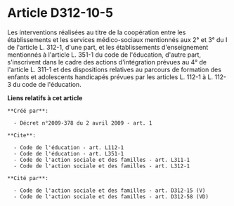 # Article D312-10-5

Les interventions réalisées au titre de la coopération entre les établissements et les services médico-sociaux mentionnés aux
2° et 3° du I de l'article L. 312-1, d'une part, et les établissements d'enseignement mentionnés à l'article L. 351-1 du code
de l'éducation, d'autre part, s'inscrivent dans le cadre des actions d'intégration prévues au 4° de l'article L. 311-1 et des
dispositions relatives au parcours de formation des enfants et adolescents handicapés prévues par les articles L. 112-1 à L.
112-3 du code de l'éducation.

**Liens relatifs à cet article**

	**Créé par**:

	  - Décret n°2009-378 du 2 avril 2009 - art. 1

	**Cite**:

	  - Code de l'éducation - art. L112-1
	  - Code de l'éducation - art. L351-1
	  - Code de l'action sociale et des familles - art. L311-1
	  - Code de l'action sociale et des familles - art. L312-1

	**Cité par**:

	  - Code de l'action sociale et des familles - art. D312-15 (V)
	  - Code de l'action sociale et des familles - art. D312-58 (VD)
